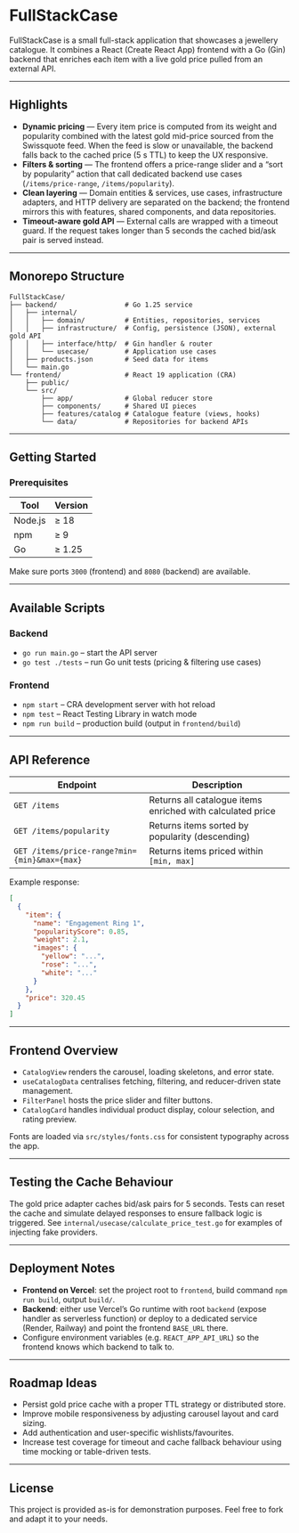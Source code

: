# FullStackCase

FullStackCase is a small full-stack application that showcases a jewellery catalogue. It combines a React (Create React App) frontend with a Go (Gin) backend that enriches each item with a live gold price pulled from an external API.

---

## Highlights

- **Dynamic pricing** — Every item price is computed from its weight and popularity combined with the latest gold mid-price sourced from the Swissquote feed. When the feed is slow or unavailable, the backend falls back to the cached price (5 s TTL) to keep the UX responsive.
- **Filters & sorting** — The frontend offers a price-range slider and a “sort by popularity” action that call dedicated backend use cases (`/items/price-range`, `/items/popularity`).
- **Clean layering** — Domain entities & services, use cases, infrastructure adapters, and HTTP delivery are separated on the backend; the frontend mirrors this with features, shared components, and data repositories.
- **Timeout-aware gold API** — External calls are wrapped with a timeout guard. If the request takes longer than 5 seconds the cached bid/ask pair is served instead.

---

## Monorepo Structure

```
FullStackCase/
├── backend/                 # Go 1.25 service
│   ├── internal/
│   │   ├── domain/          # Entities, repositories, services
│   │   ├── infrastructure/  # Config, persistence (JSON), external gold API
│   │   ├── interface/http/  # Gin handler & router
│   │   └── usecase/         # Application use cases
│   ├── products.json        # Seed data for items
│   └── main.go
└── frontend/                # React 19 application (CRA)
    ├── public/
    └── src/
        ├── app/             # Global reducer store
        ├── components/      # Shared UI pieces
        ├── features/catalog # Catalogue feature (views, hooks)
        └── data/            # Repositories for backend APIs
```

---

## Getting Started

### Prerequisites

| Tool    | Version |
|---------|---------|
| Node.js | ≥ 18    |
| npm     | ≥ 9     |
| Go      | ≥ 1.25  |

Make sure ports `3000` (frontend) and `8080` (backend) are available.



---

## Available Scripts

### Backend

- `go run main.go` – start the API server
- `go test ./tests` – run Go unit tests (pricing & filtering use cases)

### Frontend

- `npm start` – CRA development server with hot reload
- `npm test` – React Testing Library in watch mode
- `npm run build` – production build (output in `frontend/build`)

---

## API Reference

| Endpoint | Description |
|----------|-------------|
| `GET /items` | Returns all catalogue items enriched with calculated price |
| `GET /items/popularity` | Returns items sorted by popularity (descending) |
| `GET /items/price-range?min={min}&max={max}` | Returns items priced within `[min, max]` |

Example response:

```json
[
  {
    "item": {
      "name": "Engagement Ring 1",
      "popularityScore": 0.85,
      "weight": 2.1,
      "images": {
        "yellow": "...",
        "rose": "...",
        "white": "..."
      }
    },
    "price": 320.45
  }
]
```

---

## Frontend Overview

- `CatalogView` renders the carousel, loading skeletons, and error state.
- `useCatalogData` centralises fetching, filtering, and reducer-driven state management.
- `FilterPanel` hosts the price slider and filter buttons.
- `CatalogCard` handles individual product display, colour selection, and rating preview.

Fonts are loaded via `src/styles/fonts.css` for consistent typography across the app.

---

## Testing the Cache Behaviour

The gold price adapter caches bid/ask pairs for 5 seconds. Tests can reset the cache and simulate delayed responses to ensure fallback logic is triggered. See `internal/usecase/calculate_price_test.go` for examples of injecting fake providers.

---

## Deployment Notes

- **Frontend on Vercel**: set the project root to `frontend`, build command `npm run build`, output `build/`.
- **Backend**: either use Vercel’s Go runtime with root `backend` (expose handler as serverless function) or deploy to a dedicated service (Render, Railway) and point the frontend `BASE_URL` there.
- Configure environment variables (e.g. `REACT_APP_API_URL`) so the frontend knows which backend to talk to.

---

## Roadmap Ideas

- Persist gold price cache with a proper TTL strategy or distributed store.
- Improve mobile responsiveness by adjusting carousel layout and card sizing.
- Add authentication and user-specific wishlists/favourites.
- Increase test coverage for timeout and cache fallback behaviour using time mocking or table-driven tests.

---

## License

This project is provided as-is for demonstration purposes. Feel free to fork and adapt it to your needs.

